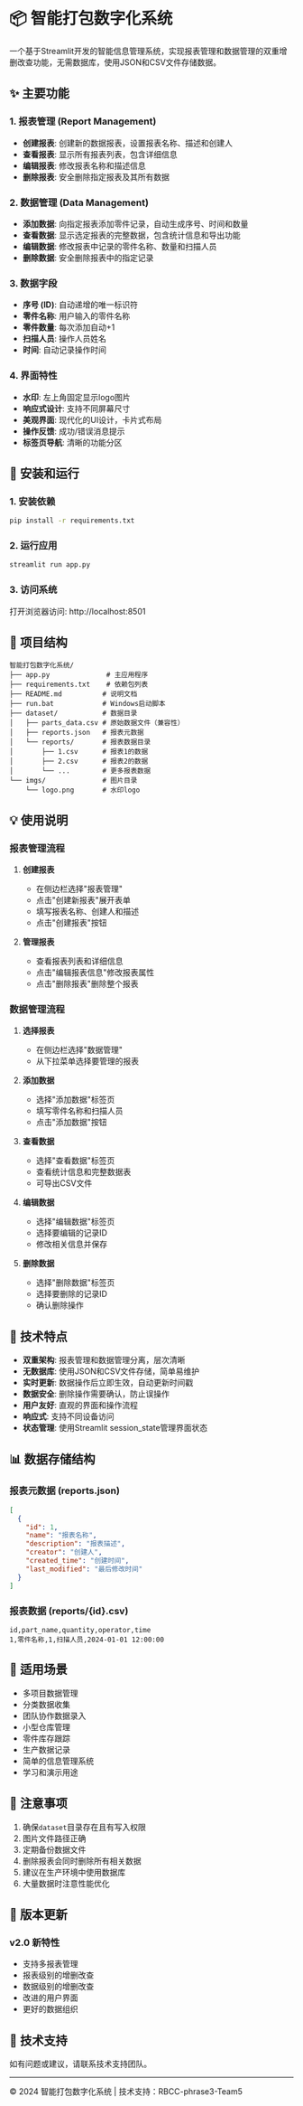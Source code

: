 # 📦 智能打包数字化系统

一个基于Streamlit开发的智能信息管理系统，实现报表管理和数据管理的双重增删改查功能，无需数据库，使用JSON和CSV文件存储数据。

## ✨ 主要功能

### 1. 报表管理 (Report Management)
- **创建报表**: 创建新的数据报表，设置报表名称、描述和创建人
- **查看报表**: 显示所有报表列表，包含详细信息
- **编辑报表**: 修改报表名称和描述信息
- **删除报表**: 安全删除指定报表及其所有数据

### 2. 数据管理 (Data Management)
- **添加数据**: 向指定报表添加零件记录，自动生成序号、时间和数量
- **查看数据**: 显示选定报表的完整数据，包含统计信息和导出功能
- **编辑数据**: 修改报表中记录的零件名称、数量和扫描人员
- **删除数据**: 安全删除报表中的指定记录

### 3. 数据字段
- **序号 (ID)**: 自动递增的唯一标识符
- **零件名称**: 用户输入的零件名称
- **零件数量**: 每次添加自动+1
- **扫描人员**: 操作人员姓名
- **时间**: 自动记录操作时间

### 4. 界面特性
- **水印**: 左上角固定显示logo图片
- **响应式设计**: 支持不同屏幕尺寸
- **美观界面**: 现代化的UI设计，卡片式布局
- **操作反馈**: 成功/错误消息提示
- **标签页导航**: 清晰的功能分区

## 🚀 安装和运行

### 1. 安装依赖
```bash
pip install -r requirements.txt
```

### 2. 运行应用
```bash
streamlit run app.py
```

### 3. 访问系统
打开浏览器访问: http://localhost:8501

## 📁 项目结构

```
智能打包数字化系统/
├── app.py              # 主应用程序
├── requirements.txt    # 依赖包列表
├── README.md          # 说明文档
├── run.bat            # Windows启动脚本
├── dataset/           # 数据目录
│   ├── parts_data.csv # 原始数据文件（兼容性）
│   ├── reports.json   # 报表元数据
│   └── reports/       # 报表数据目录
│       ├── 1.csv      # 报表1的数据
│       ├── 2.csv      # 报表2的数据
│       └── ...        # 更多报表数据
└── imgs/              # 图片目录
    └── logo.png       # 水印logo
```

## 💡 使用说明

### 报表管理流程
1. **创建报表**
   - 在侧边栏选择"报表管理"
   - 点击"创建新报表"展开表单
   - 填写报表名称、创建人和描述
   - 点击"创建报表"按钮

2. **管理报表**
   - 查看报表列表和详细信息
   - 点击"编辑报表信息"修改报表属性
   - 点击"删除报表"删除整个报表

### 数据管理流程
1. **选择报表**
   - 在侧边栏选择"数据管理"
   - 从下拉菜单选择要管理的报表

2. **添加数据**
   - 选择"添加数据"标签页
   - 填写零件名称和扫描人员
   - 点击"添加数据"按钮

3. **查看数据**
   - 选择"查看数据"标签页
   - 查看统计信息和完整数据表
   - 可导出CSV文件

4. **编辑数据**
   - 选择"编辑数据"标签页
   - 选择要编辑的记录ID
   - 修改相关信息并保存

5. **删除数据**
   - 选择"删除数据"标签页
   - 选择要删除的记录ID
   - 确认删除操作

## 🔧 技术特点

- **双重架构**: 报表管理和数据管理分离，层次清晰
- **无数据库**: 使用JSON和CSV文件存储，简单易维护
- **实时更新**: 数据操作后立即生效，自动更新时间戳
- **数据安全**: 删除操作需要确认，防止误操作
- **用户友好**: 直观的界面和操作流程
- **响应式**: 支持不同设备访问
- **状态管理**: 使用Streamlit session_state管理界面状态

## 📊 数据存储结构

### 报表元数据 (reports.json)
```json
[
  {
    "id": 1,
    "name": "报表名称",
    "description": "报表描述",
    "creator": "创建人",
    "created_time": "创建时间",
    "last_modified": "最后修改时间"
  }
]
```

### 报表数据 (reports/{id}.csv)
```csv
id,part_name,quantity,operator,time
1,零件名称,1,扫描人员,2024-01-01 12:00:00
```

## 🎯 适用场景

- 多项目数据管理
- 分类数据收集
- 团队协作数据录入
- 小型仓库管理
- 零件库存跟踪
- 生产数据记录
- 简单的信息管理系统
- 学习和演示用途

## 📝 注意事项

1. 确保`dataset`目录存在且有写入权限
2. 图片文件路径正确
3. 定期备份数据文件
4. 删除报表会同时删除所有相关数据
5. 建议在生产环境中使用数据库
6. 大量数据时注意性能优化

## 🔄 版本更新

### v2.0 新特性
- 支持多报表管理
- 报表级别的增删改查
- 数据级别的增删改查
- 改进的用户界面
- 更好的数据组织

## 🤝 技术支持

如有问题或建议，请联系技术支持团队。

---

© 2024 智能打包数字化系统 | 技术支持：RBCC-phrase3-Team5
